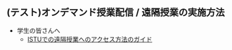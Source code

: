 ## (テスト)オンデマンド授業配信 / 遠隔授業の実施方法

- 学生の皆さんへ
  - [ISTUでの遠隔授業へのアクセス方法のガイド](https://kitagata.github.io/rltu/remote_student.pdf)

  
